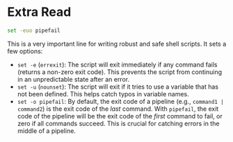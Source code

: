 # Extra Read

```sh
set -euo pipefail
```

This is a very important line for writing robust and safe shell scripts. It sets a few options:
*   `set -e` (`errexit`): The script will exit immediately if any command fails (returns a non-zero exit code). This prevents the script from continuing in an unpredictable state after an error.
*   `set -u` (`nounset`): The script will exit if it tries to use a variable that has not been defined. This helps catch typos in variable names.
*   `set -o pipefail`: By default, the exit code of a pipeline (e.g., `command1 | command2`) is the exit code of the *last* command. With `pipefail`, the exit code of the pipeline will be the exit code of the *first* command to fail, or zero if all commands succeed. This is crucial for catching errors in the middle of a pipeline.
